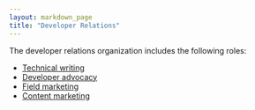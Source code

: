 ```yaml
---
layout: markdown_page
title: "Developer Relations"
---
```


The developer relations organization includes the following roles:  

- [Technical writing](/jobs/technical-writer/)  
- [Developer advocacy](/handbook/marketing/developer-relations/developer-advocacy/)  
- [Field marketing](/handbook/marketing/developer-relations/field-marketing/)  
- [Content marketing](/handbook/marketing/developer-relations/content-marketing/)  

